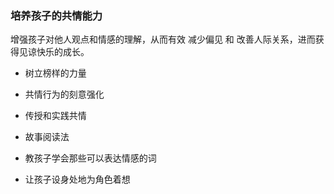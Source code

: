 ### 培养孩子的共情能力

增强孩子对他人观点和情感的理解，从而有效 减少偏见 和 改善人际关系，进而获得见谅快乐的成长。

- 树立榜样的力量
- 共情行为的刻意强化
- 传授和实践共情

- 故事阅读法
- 教孩子学会那些可以表达情感的词
- 让孩子设身处地为角色着想

